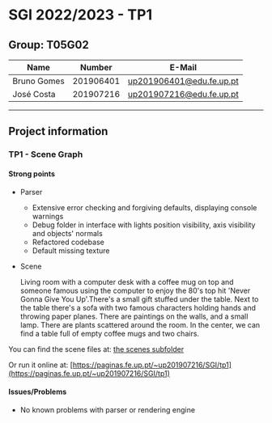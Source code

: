 # SGI 2022/2023 - TP1

## Group: T05G02

| Name             | Number    | E-Mail                   |
| ---------------- | --------- | ------------------------ |
| Bruno Gomes      | 201906401 | up201906401@edu.fe.up.pt |
| José Costa       | 201907216 | up201907216@edu.fe.up.pt |

----
## Project information
### TP1 - Scene Graph
#### Strong points
  - Parser
    - Extensive error checking and forgiving defaults, displaying console warnings
    - Debug folder in interface with lights position visibility, axis visibility and objects' normals
    - Refactored codebase
    - Default missing texture

  - Scene

    Living room with a computer desk with a coffee mug on top and someone famous using the computer to enjoy the 80's top hit 'Never Gonna Give You Up'.There's a small gift stuffed under the table. Next to the table there's a sofa with two famous characters holding hands and throwing paper planes. There are paintings on the walls, and a small lamp. There are plants scattered around the room. In the center, we can find a table full of empty coffee mugs and two chairs.

You can find the scene files at: [the scenes subfolder](./scenes/)

Or run it online at: [https://paginas.fe.up.pt/~up201907216/SGI/tp1](https://paginas.fe.up.pt/~up201907216/SGI/tp1)


#### Issues/Problems

- No known problems with parser or rendering engine